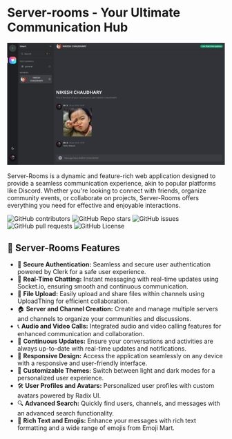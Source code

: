 # Server-rooms - Your Ultimate Communication Hub

![Preview Image](./preview.png)

Server-Rooms is a dynamic and feature-rich web application designed to provide a seamless communication experience, akin to popular platforms like Discord. Whether you're looking to connect with friends, organize community events, or collaborate on projects, Server-Rooms offers everything you need for effective and enjoyable interactions.

![GitHub contributors](https://img.shields.io/github/contributors/Nikeshchaudhary52494/Spotify-clone?style=for-the-badge&color=48bf21)
![GitHub Repo stars](https://img.shields.io/github/stars/Nikeshchaudhary52494/Spotify-clone?style=for-the-badge)
![GitHub issues](https://img.shields.io/github/issues/Nikeshchaudhary52494/Spotify-clone?style=for-the-badge&color=d7af2d)
![GitHub pull requests](https://img.shields.io/github/issues-pr/Nikeshchaudhary52494/Spotify-clone?style=for-the-badge&color=f47373)
![GitHub License](https://img.shields.io/github/license/Nikeshchaudhary52494/Spotify-clone?style=for-the-badge&color=e67234)

## 🔮 Server-Rooms Features

-   🔐 **Secure Authentication:** Seamless and secure user authentication powered by Clerk for a safe user experience.
-   💬 **Real-Time Chatting:** Instant messaging with real-time updates using Socket.io, ensuring smooth and continuous communication.
-   📁 **File Upload:** Easily upload and share files within channels using UploadThing for efficient collaboration.
-   🏠 **Server and Channel Creation:** Create and manage multiple servers and channels to organize your communities and discussions.
-   📞 **Audio and Video Calls:** Integrated audio and video calling features for enhanced communication and collaboration.
-   🔄 **Continuous Updates:** Ensure your conversations and activities are always up-to-date with real-time updates and notifications.
-   📱 **Responsive Design:** Access the application seamlessly on any device with a responsive and user-friendly interface.
-   🎨 **Customizable Themes:** Switch between light and dark modes for a personalized user experience.
-   🛠️ **User Profiles and Avatars:** Personalized user profiles with custom avatars powered by Radix UI.
-   🔍 **Advanced Search:** Quickly find users, channels, and messages with an advanced search functionality.
-   🎉 **Rich Text and Emojis:** Enhance your messages with rich text formatting and a wide range of emojis from Emoji Mart.
